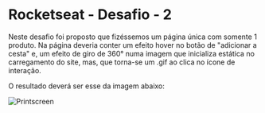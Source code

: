 # Rocketseat - Desafio - 2

Neste desafio foi proposto que fizéssemos um página única com somente 1 produto.
Na página deveria conter um efeito hover no botão de "adicionar a cesta" e, um efeito de giro de 360° numa imagem que inicializa estática no carregamento do site, mas, que torna-se um .gif ao clica no ícone de interação.

O resultado deverá ser esse da imagem abaixo:

![Printscreen](https://user-images.githubusercontent.com/65175946/213062588-292fdf08-86ea-40a1-b58b-d59331006257.jpg)
